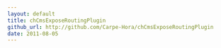 ```yaml
---
layout: default
title: chCmsExposeRoutingPlugin
github_url: http://github.com/Carpe-Hora/chCmsExposeRoutingPlugin
date: 2011-08-05
---
```


